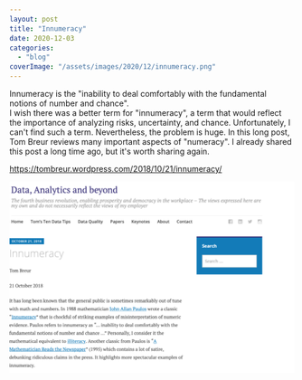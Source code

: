 ```yaml
---
layout: post
title: "Innumeracy"
date: 2020-12-03
categories: 
  - "blog"
coverImage: "/assets/images/2020/12/innumeracy.png"
---
```


Innumeracy is the "inability to deal comfortably with the fundamental notions of number and chance".  
I wish there was a better term for "innumeracy", a term that would reflect the importance of analyzing risks, uncertainty, and chance. Unfortunately, I can't find such a term. Nevertheless, the problem is huge. In this long post, Tom Breur reviews many important aspects of "numeracy". I already shared this post a long time ago, but it's worth sharing again.

https://tombreur.wordpress.com/2018/10/21/innumeracy/

[![](/assets/images/2020/12/image.png?w=1024)](https://tombreur.wordpress.com/2018/10/21/innumeracy/)
